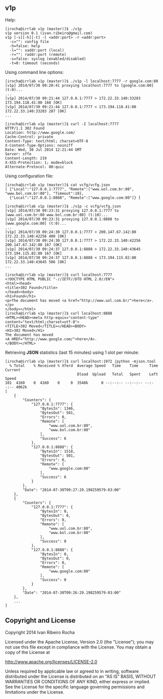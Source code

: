 v1p
-----------

Help:
```shell
[irocha@irrlab v1p (master)]$ ./v1p 
v1p version 0.1 (ivan.ribeiro@gmail.com)
v1p [-s][-h][-t] -l <addr:port> -r <addr:port>
  -c="": config file
  -h=false: help
  -l="": saddr:port (local)
  -r="": raddr:port (remote)
  -s=false: syslog (enabled/disabled)
  -t=0: timeout (seconds)
```

Using command line options:
```shell
[irocha@irrlab v1p (master)]$ ./v1p -l localhost:7777 -r google.com:80
[v1p] 2014/07/30 09:20:41 proxying localhost:7777 to [google.com:80] (t:0)...
...
[v1p] 2014/07/30 09:21:44 127.0.0.1:7777 > 172.22.33.140:33283 173.194.118.41:80 168 [OK]
[v1p] 2014/07/30 09:21:44 127.0.0.1:7777 < 173.194.118.41:80 172.22.33.140:33283 287 [OK]
...
```
```shell
[irocha@irrlab v1p (master)]$ curl -I localhost:7777
HTTP/1.1 302 Found
Location: http://www.google.com/
Cache-Control: private
Content-Type: text/html; charset=UTF-8
X-Content-Type-Options: nosniff
Date: Wed, 30 Jul 2014 12:21:44 GMT
Server: sffe
Content-Length: 219
X-XSS-Protection: 1; mode=block
Alternate-Protocol: 80:quic
```

Using configuration file:
```shell
[irocha@irrlab v1p (master)]$ cat vcfg/vcfg.json 
[ {"Local":"127.0.0.1:7777", "Remote":["www.uol.com.br:80", "www.bol.com.br:80"], "Timeout":10}, 
  {"Local":"127.0.0.1:8888", "Remote":["www.google.com:80"]} ]
```
```shell
[irocha@irrlab v1p (master)]$ ./v1p -c vcfg/vcfg.json 
[v1p] 2014/07/30 09:23:31 proxying 127.0.0.1:7777 to [www.uol.com.br:80 www.bol.com.br:80] (t:10)...
[v1p] 2014/07/30 09:23:31 proxying 127.0.0.1:8888 to [www.google.com:80] (t:0)...
...
[v1p] 2014/07/30 09:24:30 127.0.0.1:7777 < 200.147.67.142:80 172.22.33.140:42256 400 [OK]
[v1p] 2014/07/30 09:24:30 127.0.0.1:7777 > 172.22.33.140:42256 200.147.67.142:80 167 [OK]
[v1p] 2014/07/30 09:24:37 127.0.0.1:8888 > 172.22.33.140:43645 173.194.115.82:80 167 [OK]
[v1p] 2014/07/30 09:24:37 127.0.0.1:8888 < 173.194.115.82:80 172.22.33.140:43645 506 [OK]
...
```
```shell
[irocha@irrlab v1p (master)]$ curl localhost:7777
<!DOCTYPE HTML PUBLIC "-//IETF//DTD HTML 2.0//EN">
<html><head>
<title>302 Found</title>
</head><body>
<h1>Found</h1>
<p>The document has moved <a href="http://www.uol.com.br/">here</a>.</p>
</body></html>
[irocha@irrlab v1p (master)]$ curl localhost:8888
<HTML><HEAD><meta http-equiv="content-type" content="text/html;charset=utf-8">
<TITLE>302 Moved</TITLE></HEAD><BODY>
<H1>302 Moved</H1>
The document has moved
<A HREF="http://www.google.com/">here</A>.
</BODY></HTML>
```

Retrieving **JSON** statistics (last 15 minutes) using 1 slot per minute:
```shell
[irocha@irrlab v1p (master)]$ curl localhost:1972 |python -mjson.tool
  % Total    % Received % Xferd  Average Speed   Time    Time     Time  Current
                                 Dload  Upload   Total   Spent    Left  Speed
101  4160    0  4160    0     0  3548k      0 --:--:-- --:--:-- --:--:-- 4062k
[
    {
        "Counters": {
            "127.0.0.1:7777": {
                "BytesIn": 1346, 
                "BytesOut": 501, 
                "Errors": 0, 
                "Remote": [
                    "www.uol.com.br:80", 
                    "www.bol.com.br:80"
                ], 
                "Success": 6
            }, 
            "127.0.0.1:8888": {
                "BytesIn": 1518, 
                "BytesOut": 501, 
                "Errors": 0, 
                "Remote": [
                    "www.google.com:80"
                ], 
                "Success": 6
            }
        }, 
        "Date": "2014-07-30T09:27:29.198259579-03:00"
    }, 
    {
        "Counters": {
            "127.0.0.1:7777": {
                "BytesIn": 0, 
                "BytesOut": 0, 
                "Errors": 0, 
                "Remote": [
                    "www.uol.com.br:80", 
                    "www.bol.com.br:80"
                ], 
                "Success": 0
            }, 
            "127.0.0.1:8888": {
                "BytesIn": 0, 
                "BytesOut": 0, 
                "Errors": 0, 
                "Remote": [
                    "www.google.com:80"
                ], 
                "Success": 0
            }
        }, 
        "Date": "2014-07-30T09:26:29.198259579-03:00"
    }, 
    ...
]
```

Copyright and License
---------------------
Copyright 2014 Ivan Ribeiro Rocha

Licensed under the Apache License, Version 2.0 (the "License");
you may not use this file except in compliance with the License.
You may obtain a copy of the License at

   http://www.apache.org/licenses/LICENSE-2.0

Unless required by applicable law or agreed to in writing, software
distributed under the License is distributed on an "AS IS" BASIS,
WITHOUT WARRANTIES OR CONDITIONS OF ANY KIND, either express or implied.
See the License for the specific language governing permissions and
limitations under the License.

